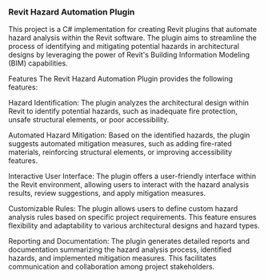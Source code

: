 ### Revit Hazard Automation Plugin

This project is a C# implementation for creating Revit plugins that automate hazard analysis within the Revit software. The plugin aims to streamline the process of identifying and mitigating potential hazards in architectural designs by leveraging the power of Revit's Building Information Modeling (BIM) capabilities.

Features
The Revit Hazard Automation Plugin provides the following features:

Hazard Identification: The plugin analyzes the architectural design within Revit to identify potential hazards, such as inadequate fire protection, unsafe structural elements, or poor accessibility.

Automated Hazard Mitigation: Based on the identified hazards, the plugin suggests automated mitigation measures, such as adding fire-rated materials, reinforcing structural elements, or improving accessibility features.

Interactive User Interface: The plugin offers a user-friendly interface within the Revit environment, allowing users to interact with the hazard analysis results, review suggestions, and apply mitigation measures.

Customizable Rules: The plugin allows users to define custom hazard analysis rules based on specific project requirements. This feature ensures flexibility and adaptability to various architectural designs and hazard types.

Reporting and Documentation: The plugin generates detailed reports and documentation summarizing the hazard analysis process, identified hazards, and implemented mitigation measures. This facilitates communication and collaboration among project stakeholders.
